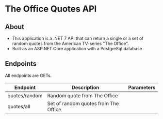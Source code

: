 ﻿# The Office Quotes API

## About
* This application is a .NET 7 API that can return a single or a set of random quotes from the American TV-series "The Office".
* Built as an ASP.NET Core application with a PostgreSql database 

## Endpoints
All endpoints are GETs.

| Endpoint      | Description                          | Parameters |
|---------------|--------------------------------------|------------|
| quotes/random | Random quote from The Office         |            |
| quotes/all    | Set of random quotes from The Office |            |


